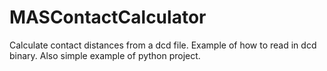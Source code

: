 # MASContactCalculator
Calculate contact distances from a dcd file. Example of how to read in dcd binary. Also simple example of python project.
